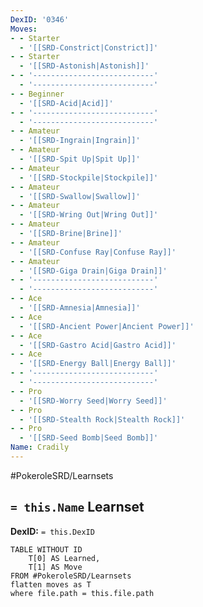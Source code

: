 ```yaml
---
DexID: '0346'
Moves:
- - Starter
  - '[[SRD-Constrict|Constrict]]'
- - Starter
  - '[[SRD-Astonish|Astonish]]'
- - '---------------------------'
  - '---------------------------'
- - Beginner
  - '[[SRD-Acid|Acid]]'
- - '---------------------------'
  - '---------------------------'
- - Amateur
  - '[[SRD-Ingrain|Ingrain]]'
- - Amateur
  - '[[SRD-Spit Up|Spit Up]]'
- - Amateur
  - '[[SRD-Stockpile|Stockpile]]'
- - Amateur
  - '[[SRD-Swallow|Swallow]]'
- - Amateur
  - '[[SRD-Wring Out|Wring Out]]'
- - Amateur
  - '[[SRD-Brine|Brine]]'
- - Amateur
  - '[[SRD-Confuse Ray|Confuse Ray]]'
- - Amateur
  - '[[SRD-Giga Drain|Giga Drain]]'
- - '---------------------------'
  - '---------------------------'
- - Ace
  - '[[SRD-Amnesia|Amnesia]]'
- - Ace
  - '[[SRD-Ancient Power|Ancient Power]]'
- - Ace
  - '[[SRD-Gastro Acid|Gastro Acid]]'
- - Ace
  - '[[SRD-Energy Ball|Energy Ball]]'
- - '---------------------------'
  - '---------------------------'
- - Pro
  - '[[SRD-Worry Seed|Worry Seed]]'
- - Pro
  - '[[SRD-Stealth Rock|Stealth Rock]]'
- - Pro
  - '[[SRD-Seed Bomb|Seed Bomb]]'
Name: Cradily
---
```


#PokeroleSRD/Learnsets

## `= this.Name` Learnset

**DexID:** `= this.DexID`

```dataview
TABLE WITHOUT ID
    T[0] AS Learned,
    T[1] AS Move
FROM #PokeroleSRD/Learnsets
flatten moves as T
where file.path = this.file.path
```
